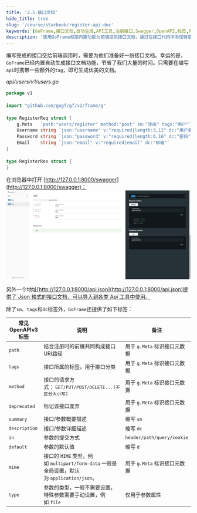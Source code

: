 ```yaml
---
title: '2.5.接口文档'
hide_title: true
slug: '/course/starbook/register-api-doc'
keywords: [GoFrame,接口文档,自动生成,API工具,注册接口,Swagger,OpenAPI,标签,用户接口,JSON文档]
description: '使用GoFrame框架内置功能为前端提供接口文档，通过在接口代码中添加特定标签，开发者可以自动生成详细的接口文档。文档可通过Swagger浏览器访问，或以JSON格式对接其他API工具，节省开发者的时间和精力。列举了常见的OpenAPI标签及其用途，帮助开发者更好地组织与管理接口信息。'
---
```

编写完成的接口交给前端调用时，需要为他们准备好一份接口文档。幸运的是，`GoFrame`已经内置自动生成接口文档功能，节省了我们大量的时间。只需要在编写`api`时携带一些额外的`tag`，即可生成优美的文档。

*api/users/v1/users.go*
```go
package v1  
  
import "github.com/gogf/gf/v2/frame/g"  
  
type RegisterReq struct {  
    g.Meta   `path:"users/register" method:"post" sm:"注册" tags:"用户"`  
    Username string `json:"username" v:"required|length:3,12" dc:"用户名"`  
    Password string `json:"password" v:"required|length:6,16" dc:"密码"`  
    Email    string `json:"email" v:"required|email" dc:"邮箱"`  
}  
  
type RegisterRes struct {  
}
```

在浏览器中打开 [http://127.0.0.1:8000/swagger](http://127.0.0.1:8000/swagger)：
![swagger](../assets/swagger.png)

 另外一个地址[http://127.0.0.1:8000/api.json](http://127.0.0.1:8000/api.json)提供了`Json`格式的接口文档，可以导入到各类`Api`工具中使用。

除了`sm`、`tags`和`dc`标签外，`GoFrame`还提供了如下标签：

| 常见OpenAPIv3标签 | 说明                                                                     | 备注                         |
| ------------- | ---------------------------------------------------------------------- | -------------------------- |
| `path`        | 结合注册时的前缀共同构成接口URI路径                                                    | 用于 `g.Meta` 标识接口元数据        |
| `tags`        | 接口所属的标签，用于接口分类                                                         | 用于 `g.Meta` 标识接口元数据        |
| `method`      | 接口的请求方式： `GET/PUT/POST/DELETE...(不区分大小写)`                              | 用于 `g.Meta` 标识接口元数据        |
| `deprecated`  | 标记该接口废弃                                                                | 用于 `g.Meta` 标识接口元数据        |
| `summary`     | 接口/参数概要描述                                                              | 缩写 `sm`                    |
| `description` | 接口/参数详细描述                                                              | 缩写 `dc`                    |
| `in`          | 参数的提交方式                                                                | `header/path/query/cookie` |
| `default`     | 参数的默认值                                                                 | 缩写 `d`                     |
| `mime`        | 接口的 `MIME` 类型，例如 `multipart/form-data` 一般是全局设置，默认为 `application/json`。 | 用于 `g.Meta` 标识接口元数据        |
| `type`        | 参数的类型，一般不需要设置，特殊参数需要手动设置，例如 `file`                                     | 仅用于参数属性                    |
